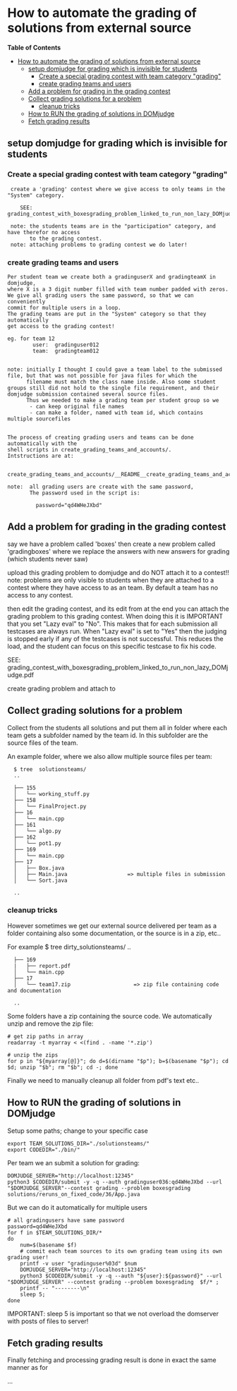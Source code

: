 # How to automate the grading of solutions from external source

**Table of Contents**

<!--ts-->

- [How to automate the grading of solutions from external source](#how-to-automate-the-grading-of-solutions-from-external-source)
  - [setup domjudge for grading which is invisible for students](#setup-domjudge-for-grading-which-is-invisible-for-students)
    - [Create a special grading contest with team category "grading"](#create-a-special-grading-contest-with-team-category-grading)
    - [create grading teams and users](#create-grading-teams-and-users)
  - [Add a problem for grading in the grading contest](#add-a-problem-for-grading-in-the-grading-contest)
  - [Collect grading solutions for a problem](#collect-grading-solutions-for-a-problem)
    - [cleanup tricks](#cleanup-tricks)
  - [How to RUN the grading of solutions in DOMjudge](#how-to-run-the-grading-of-solutions-in-domjudge)
  - [Fetch grading results](#fetch-grading-results)
  <!--te-->

## setup domjudge for grading which is invisible for students

### Create a special grading contest with team category "grading"

     create a 'grading' contest where we give access to only teams in the "System" category.

        SEE:  grading_contest_with_boxesgrading_problem_linked_to_run_non_lazy_DOMjudge.pdf

     note: the students teams are in the "participation" category, and have therefor no access
           to the grading contest.
     note: attaching problems to grading contest we do later!

### create grading teams and users

    Per student team we create both a gradinguserX and gradingteamX in domjudge,
    where X is a 3 digit number filled with team number padded with zeros.
    We give all grading users the same password, so that we can conveniently
    commit for multiple users in a loop.
    The grading teams are put in the "System" category so that they automatically
    get access to the grading contest!

    eg. for team 12
            user:  gradinguser012
            team:  gradingteam012


    note: initially I thought I could gave a team label to the submissed file, but that was not possible for java files for which the
          filename must match the class name inside. Also some student groups still did not hold to the single file requirement, and their domjudge submission contained several source files.
          Thus we needed to make a grading team per student group so we
           - can keep original file names
           - can make a folder, named with team id, which contains multiple sourcefiles


    The process of creating grading users and teams can be done automatically with the
    shell scripts in create_grading_teams_and_accounts/.
    Intstructions are at:

       create_grading_teams_and_accounts/__README__create_grading_teams_and_accounts.txt

    note:  all grading users are create with the same password,
           The password used in the script is:

             password="qd4WHeJXbd"

## Add a problem for grading in the grading contest

say we have a problem called 'boxes' then create a new problem called 'gradingboxes'
where we replace the answers with new answers for grading (which students never saw)

upload this grading problem to domjudge and do NOT attach it to a contest!! note:
problems are only visible to students when they are attached to a contest where they
have access to as an team. By default a team has no access to any contest.

then edit the grading contest, and its edit from at the end you can attach the
grading problem to this grading contest. When doing this it is IMPORTANT that you set
"Lazy eval" to "No". This makes that for each submission all testcases are always
run. When "Lazy eval" is set to "Yes" then the judging is stopped early if any of the
testcases is not successful. This reduces the load, and the student can focus on this
specific testcase to fix his code.

SEE: grading_contest_with_boxesgrading_problem_linked_to_run_non_lazy_DOMjudge.pdf

create grading problem and attach to

## Collect grading solutions for a problem

Collect from the students all solutions and put them all in folder where each team
gets a subfolder named by the team id. In this subfolder are the source files of the
team.

An example folder, where we also allow multiple source files per team:

      $ tree  solutionsteams/
      ..

      ├── 155
      │   └── working_stuff.py
      ├── 158
      │   └── FinalProject.py
      ├── 16
      │   └── main.cpp
      ├── 161
      │   └── algo.py
      ├── 162
      │   └── pot1.py
      ├── 169
      │   └── main.cpp
      ├── 17
      │   ├── Box.java
      │   ├── Main.java                   => multiple files in submission
      │   └── Sort.java

      ..

### cleanup tricks

However sometimes we get our external source delivered per team as a folder
containing also some documentation, or the source is in a zip, etc..

For example $ tree dirty_solutionsteams/ ..

      ├── 169
      |   ├── report.pdf
      │   └── main.cpp
      ├── 17
      │   └── team17.zip                    => zip file containing code and documentation

      ..

Some folders have a zip containing the source code. We automatically unzip and remove
the zip file:

    # get zip paths in array
    readarray -t myarray < <(find . -name '*.zip')

    # unzip the zips
    for p in "${myarray[@]}"; do d=$(dirname "$p"); b=$(basename "$p"); cd $d; unzip "$b"; rm "$b"; cd -; done

Finally we need to manually cleanup all folder from pdf's text etc..

## How to RUN the grading of solutions in DOMjudge

Setup some paths; change to your specific case

    export TEAM_SOLUTIONS_DIR="./solutionsteams/"
    export CODEDIR="./bin/"

Per team we an submit a solution for grading:

    DOMJUDGE_SERVER="http://localhost:12345"
    python3 $CODEDIR/submit -y -q --auth gradinguser036:qd4WHeJXbd --url "$DOMJUDGE_SERVER"--contest grading --problem boxesgrading solutions/reruns_on_fixed_code/36/App.java

But we can do it automatically for multiple users

    # all gradingusers have same password
    password=qd4WHeJXbd
    for f in $TEAM_SOLUTIONS_DIR/*
    do
        num=$(basename $f)
        # commit each team sources to its own grading team using its own grading user!
        printf -v user "gradinguser%03d" $num
        DOMJUDGE_SERVER="http://localhost:12345"
        python3 $CODEDIR/submit -y -q --auth "${user}:${password}" --url "$DOMJUDGE_SERVER" --contest grading --problem boxesgrading  $f/* ;
        printf -- "--------\n"
        sleep 5;
    done

IMPORTANT: sleep 5 is important so that we not overload the domserver with posts of
files to server!

## Fetch grading results

Finally fetching and processing grading result is done in exact the same manner as
for

...

